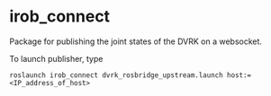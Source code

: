 # irob_connect

Package for publishing the joint states of the DVRK on a websocket.

To launch publisher, type

    roslaunch irob_connect dvrk_rosbridge_upstream.launch host:=<IP_address_of_host>
